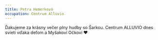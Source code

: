 ```yaml
---
title: Petra Hemerková
occupation: Centrum Alluvio
---
```

Ďakujeme za krásny večer plny hudby so Šarkou. Centrum ALLUVIO dnes svieti vďaka deťom a Myšakovi Očkovi ❤️